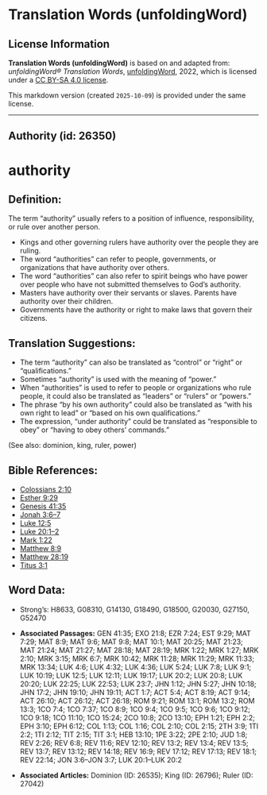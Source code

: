 # Translation Words (unfoldingWord)

## License Information

**Translation Words (unfoldingWord)** is based on and adapted from: _unfoldingWord® Translation Words_, [unfoldingWord](https://unfoldingword.org/utw), 2022, which is licensed under a [CC BY-SA 4.0 license](https://creativecommons.org/licenses/by-sa/4.0/legalcode.en).

This markdown version (created `2025-10-09`) is provided under the same license.



--------------------------------

## Authority (id: 26350)

authority
=========

Definition:
-----------

The term “authority” usually refers to a position of influence, responsibility, or rule over another person.

* Kings and other governing rulers have authority over the people they are ruling.
* The word “authorities” can refer to people, governments, or organizations that have authority over others.
* The word “authorities” can also refer to spirit beings who have power over people who have not submitted themselves to God’s authority.
* Masters have authority over their servants or slaves. Parents have authority over their children.
* Governments have the authority or right to make laws that govern their citizens.

Translation Suggestions:
------------------------

* The term “authority” can also be translated as “control” or “right” or “qualifications.”
* Sometimes “authority” is used with the meaning of “power.”
* When “authorities” is used to refer to people or organizations who rule people, it could also be translated as “leaders” or “rulers” or “powers.”
* The phrase “by his own authority” could also be translated as “with his own right to lead” or “based on his own qualifications.”
* The expression, “under authority” could be translated as “responsible to obey” or “having to obey others’ commands.”

(See also: dominion, king, ruler, power)

Bible References:
-----------------

* [Colossians 2:10](https://ref.ly/Col2:10)
* [Esther 9:29](https://ref.ly/Esth9:29)
* [Genesis 41:35](https://ref.ly/Gen41:35)
* [Jonah 3:6–7](https://ref.ly/Jonah3:6-Jonah3:7)
* [Luke 12:5](https://ref.ly/Luke12:5)
* [Luke 20:1–2](https://ref.ly/Luke20:1-Luke20:2)
* [Mark 1:22](https://ref.ly/Mark1:22)
* [Matthew 8:9](https://ref.ly/Matt8:9)
* [Matthew 28:19](https://ref.ly/Matt28:19)
* [Titus 3:1](https://ref.ly/Titus3:1)

Word Data:
----------

* Strong’s: H8633, G08310, G14130, G18490, G18500, G20030, G27150, G52470

* **Associated Passages:** GEN 41:35; EXO 21:8; EZR 7:24; EST 9:29; MAT 7:29; MAT 8:9; MAT 9:6; MAT 9:8; MAT 10:1; MAT 20:25; MAT 21:23; MAT 21:24; MAT 21:27; MAT 28:18; MAT 28:19; MRK 1:22; MRK 1:27; MRK 2:10; MRK 3:15; MRK 6:7; MRK 10:42; MRK 11:28; MRK 11:29; MRK 11:33; MRK 13:34; LUK 4:6; LUK 4:32; LUK 4:36; LUK 5:24; LUK 7:8; LUK 9:1; LUK 10:19; LUK 12:5; LUK 12:11; LUK 19:17; LUK 20:2; LUK 20:8; LUK 20:20; LUK 22:25; LUK 22:53; LUK 23:7; JHN 1:12; JHN 5:27; JHN 10:18; JHN 17:2; JHN 19:10; JHN 19:11; ACT 1:7; ACT 5:4; ACT 8:19; ACT 9:14; ACT 26:10; ACT 26:12; ACT 26:18; ROM 9:21; ROM 13:1; ROM 13:2; ROM 13:3; 1CO 7:4; 1CO 7:37; 1CO 8:9; 1CO 9:4; 1CO 9:5; 1CO 9:6; 1CO 9:12; 1CO 9:18; 1CO 11:10; 1CO 15:24; 2CO 10:8; 2CO 13:10; EPH 1:21; EPH 2:2; EPH 3:10; EPH 6:12; COL 1:13; COL 1:16; COL 2:10; COL 2:15; 2TH 3:9; 1TI 2:2; 1TI 2:12; TIT 2:15; TIT 3:1; HEB 13:10; 1PE 3:22; 2PE 2:10; JUD 1:8; REV 2:26; REV 6:8; REV 11:6; REV 12:10; REV 13:2; REV 13:4; REV 13:5; REV 13:7; REV 13:12; REV 14:18; REV 16:9; REV 17:12; REV 17:13; REV 18:1; REV 22:14; JON 3:6–JON 3:7; LUK 20:1–LUK 20:2
* **Associated Articles:** Dominion (ID: 26535); King (ID: 26796); Ruler (ID: 27042)

